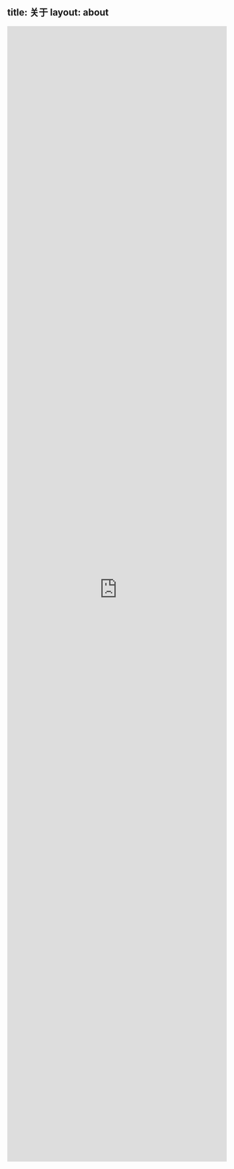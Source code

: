 title: 关于
layout: about
---

<iframe src="https://github-profile-summary.com/user/huanz" width="100%" height="2600px" frameborder="0" scrolling="no"></iframe>